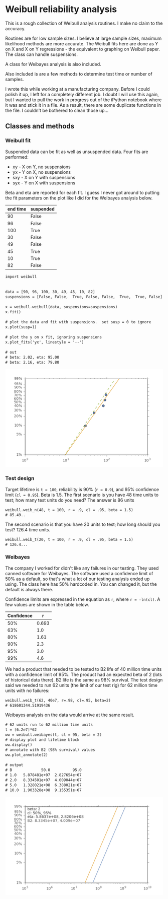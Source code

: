 # Weibull reliability analysis

This is a rough collection of Weibull analysis routines.  I make no claim to the accuracy.

Routines are for low sample sizes.  I believe at large sample sizes, maximum likelihood methods are more accurate.  The Weibull fits here are done as Y on X and X on Y regressions - the equivalent to graphing on Weibull paper.  The class can handle suspensions.

A class for Weibayes analysis is also included.

Also included is are a few methods to determine test time or number of samples.

I wrote this while working at a manufacturing company.  Before I could polish it up, I left for a completely different job.  I doubt I will use this again, but I wanted to pull the work in progress out of the iPython notebook where it was and stick it in a file.  As a result, there are some duplicate functions in the file.  I couldn't be bothered to clean those up...

## Classes and methods

### Weibull fit

Suspended data can be fit as well as unsuspended data.  Four fits are performed:

- xy - X on Y, no suspensions
- yx - Y on X, no suspensions
- sxy - X on Y with suspensions
- syx - Y on X with suspensions

Beta and eta are reported for each fit.  I guess I never got around to putting the fit parameters on the plot like I did for the Weibayes analysis below.

end time | suspended
-------- | ---------
90       | False
96       | False
100      | True
30       | False
49       | False
45       | True
10       | True
82       | False

    import weibull


    data = [90, 96, 100, 30, 49, 45, 10, 82]
    suspensions = [False, False,  True, False, False,  True,  True, False]

    x = weibull.weibull(data, suspensions=suspensions)
    x.fit()

    # plot the data and fit with suspensions.  set susp = 0 to ignore
    x.plot(susp=1)

    # plot the y on x fit, ignoring suspensions
    x.plot_fits('yx', linestyle = '--')

    # out
    # beta: 2.02, eta: 95.00
    # beta: 2.16, eta: 79.80

![weibull fit](images/weibull-fit.png)

### Test design

Target lifetime is `t = 100`, reliability is 90% (`r = 0.9`), and 95% confidence limit (`cl = 0.95`).  Beta is 1.5.  The first scenario is you have 48 time units to test; how many test units do you need?  The answer is 86 units

    weibull.weib_n(48, t = 100, r = .9, cl = .95, beta = 1.5)
    # 85.49..

The second scenario is that you have 20 units to test; how long should you test?  126.4 time units.

    weibull.weib_t(20, t = 100, r = .9, cl = .95, beta = 1.5)
    # 126.4...

### Weibayes

The company I worked for didn't like any failures in our testing.  They used canned software for Weibayes.  The software used a confidence limit of 50% as a default, so that's what a lot of our testing analysis ended up using.  The class here has 50% hardcoded in.  You can changed it, but the default is always there.

Confidence limits are expressed in the equation as `r`, where `r = -ln(cl)`.  A few values are shown in the table below.

 | Confidence   | r     | 
 | ------------ | ----- | 
 | 50%          | 0.693 | 
 | 63%          | 1.0   | 
 | 80%          | 1.61  | 
 | 90%          | 2.3   | 
 | 95%          | 3.0   | 
 | 99%          | 4.6   | 

 We had a product that needed to be tested to B2 life of 40 million time units with a confidence limit of 95%.  The product had an expected beta of 2 (lots of historical data there).  B2 life is the same as 98% survival.  The test design said we needed to run 62 units (the limit of our test rig) for 62 million time units with no failures:

    weibull.weib_t(62, 40e7, r=.98, cl=.95, beta=2)
    # 618601344.51919436

Weibayes analysis on the data would arrive at the same result.

    # 62 units run to 62 million time units
    t = [6.2e7]*62
    ww = weibull.weibayes(t, cl = 95, beta = 2)
    # display plot and lifetime block
    ww.display()
    # annotate with B2 (98% survival) values
    ww.plot_annotate(2)

    # output
    # B             50.0          95.0
    # 1.0   5.878481e+07  2.827654e+07
    # 2.0   8.334501e+07  4.009044e+07
    # 5.0   1.328021e+08  6.388021e+07
    # 10.0  1.903328e+08  9.155351e+07

![weibayes](images/weibayes.png)
